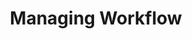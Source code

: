 ---
title: Managing Workflow
linkTitle: Managing Workflow
description: >
   Managing Workflow using the kubectl.
weight: 5
---